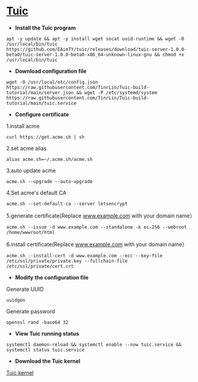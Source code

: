 # [Tuic](https://github.com/EAimTY/tuic)
- **Install the Tuic program**
```
apt -y update && apt -y install wget socat uuid-runtime && wget -O /usr/local/bin/tuic https://github.com/EAimTY/tuic/releases/download/tuic-server-1.0.0-beta0/tuic-server-1.0.0-beta0-x86_64-unknown-linux-gnu && chmod +x /usr/local/bin/tuic
```
- **Download configuration file**
```
wget -O /usr/local/etc/config.json https://raw.githubusercontent.com/TinrLin/Tuic-build-tutorial/main/server.json && wget -P /etc/systemd/system https://raw.githubusercontent.com/TinrLin/Tuic-build-tutorial/main/tuic.service
```

- **Configure certificate**

1.install acme

```
curl https://get.acme.sh | sh 
```
2.set acme alias
```
alias acme.sh=~/.acme.sh/acme.sh
```
3.auto update acme
```
acme.sh --upgrade --auto-upgrade
```
4.Set acme's default CA
```
acme.sh --set-default-ca --server letsencrypt
```
5.generate certificate(Replace www.example.com with your domain name）
```
acme.sh --issue -d www.example.com --standalone -k ec-256 --webroot /home/wwwroot/html
```
6.install certificate(Replace www.example.com with your domain name）
```
acme.sh --install-cert -d www.example.com --ecc --key-file /etc/ssl/private/private.key --fullchain-file /etc/ssl/private/cert.crt
```

- **Modify the configuration file**

Generate UUID
```
uuidgen
```
Generate password
```
openssl rand -base64 32
```
- **View Tuic running status**

```
systemctl daemon-reload && systemctl enable --now tuic.service && systemctl status tuic.service
```
- **Download the Tuic kernel**

[Tuic kernel](https://github.com/EAimTY/tuic/releases/download/tuic-client-1.0.0-beta0/tuic-client-1.0.0-beta0-x86_64-pc-windows-gnu.exe) 


